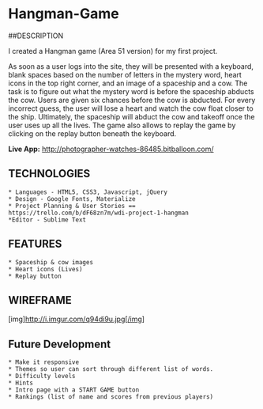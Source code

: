 # Hangman-Game

##DESCRIPTION

I created a Hangman game (Area 51 version) for my first project. 

As soon as a user logs into the site, they  will be presented with a keyboard, blank spaces based on the number of letters in the mystery word, heart icons in the top right corner, and an image of a spaceship and a cow. The task is to figure out what the mystery word is before the spaceship abducts the cow. Users are given six chances before the cow is abducted. For every incorrect guess, the user will lose a heart and watch the cow float closer to the ship. Ultimately, the spaceship will abduct the cow and takeoff once the user uses up all the lives. The game also allows to replay the game by clicking on the replay button beneath the keyboard.

**Live App:** <http://photographer-watches-86485.bitballoon.com/>

## TECHNOLOGIES

	* Languages - HTML5, CSS3, Javascript, jQuery
	* Design - Google Fonts, Materialize
	* Project Planning & User Stories == https://trello.com/b/dF68zn7m/wdi-project-1-hangman
	*Editor - Sublime Text

## FEATURES

	* Spaceship & cow images
	* Heart icons (Lives)
	* Replay button

## WIREFRAME

[img]http://i.imgur.com/q94di9u.jpg[/img]

## Future Development

	* Make it responsive
	* Themes so user can sort through different list of words.
	* Difficulty levels
	* Hints
	* Intro page with a START GAME button
	* Rankings (list of name and scores from previous players)
